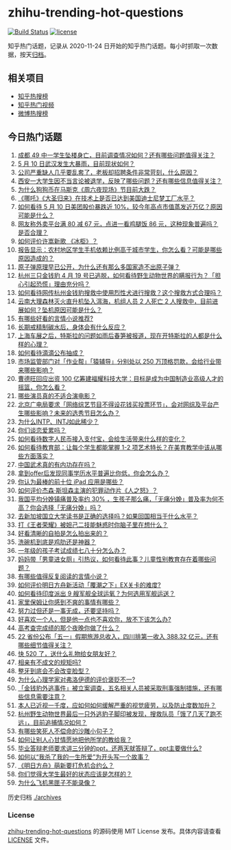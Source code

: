 # zhihu-trending-hot-questions

[![Build Status](https://github.com/justjavac/zhihu-trending-hot-questions/workflows/ci/badge.svg?branch=master)](https://github.com/justjavac/zhihu-trending-hot-questions/actions)
[![license](https://img.shields.io/github/license/justjavac/zhihu-trending-hot-questions)](https://github.com/justjavac/zhihu-trending-hot-questions/blob/master/LICENSE)

知乎热门话题，记录从 2020-11-24 日开始的知乎热门话题。每小时抓取一次数据，按天[归档](./archives)。

## 相关项目

- [知乎热搜榜](https://github.com/justjavac/zhihu-trending-top-search)
- [知乎热门视频](https://github.com/justjavac/zhihu-trending-hot-video)
- [微博热搜榜](https://github.com/justjavac/weibo-trending-hot-search)

## 今日热门话题

<!-- BEGIN -->
<!-- 最后更新时间 Tue May 11 2021 03:09:54 GMT+0800 (China Standard Time) -->

1. [成都 49
   中一学生坠楼身亡，目前调查情况如何？还有哪些问题值得关注？](https://www.zhihu.com/question/458690995)
2. [5 月 10 日武汉发生大暴雨，目前现状如何？](https://www.zhihu.com/question/458694221)
3. [公司严重缺人几乎要乱套了，老板却招聘条件非常苛刻，什么原因？](https://www.zhihu.com/question/458077938)
4. [西安一大学生因不当言论被退学，反映了哪些问题？还有哪些信息值得关注？](https://www.zhihu.com/question/458572630)
5. [为什么狗狗币在马斯克《周六夜现场》节目前大跌？](https://www.zhihu.com/question/458505263)
6. [《哪吒》《大圣归来》在技术上是否已达到美国迪士尼梦工厂水平？](https://www.zhihu.com/question/389058916)
7. [如何看待 5 月 10 日美团股价暴跌近
   10%，较今年高点市值蒸发近万亿？原因可能是什么？](https://www.zhihu.com/question/458673613)
8. [网友称外卖平台满 80 减 67 元，点进一看鸡腿饭 86
   元，这种现象普遍吗？是否合理？](https://www.zhihu.com/question/458657073)
9. [如何评价许嵩新歌 《冰柜》？](https://www.zhihu.com/question/458749554)
10. [报告显示：农村地区学生手机依赖比例高于城市学生，你怎么看？可能是哪些原因造成的？](https://www.zhihu.com/question/458628261)
11. [原子弹原理早已公开，为什么还有那么多国家造不出原子弹？](https://www.zhihu.com/question/435554563)
12. [杭州三只金钱豹 4 月 19
    号已逃脱，如何看待野生动物世界的瞒报行为？「担心引起恐慌」理由充分吗？](https://www.zhihu.com/question/458565862)
13. [如何看待网传杭州金钱豹搜救中使用烈性犬进行搜救？这个搜救方式合理吗？](https://www.zhihu.com/question/458486742)
14. [云南大理森林灭火直升机坠入洱海，机组人员 2 人死亡 2
    人搜救中，目前进展如何？坠机原因可能是什么？](https://www.zhihu.com/question/458664094)
15. [有哪些好看的言情小说推荐?](https://www.zhihu.com/question/378704818)
16. [长期戒精制碳水后，身体会有什么反应？](https://www.zhihu.com/question/368157736)
17. [上海车展之后，特斯拉的问题如雨后春笋被报道，现在开特斯拉的人都是什么样的心理？](https://www.zhihu.com/question/458585086)
18. [如何看待滴滴公布抽成？](https://www.zhihu.com/question/458266748)
19. [市场监管部门对「作业帮」「猿辅导」分别处以 250
    万顶格罚款，会给行业带来哪些影响？](https://www.zhihu.com/question/458641505)
20. [曹德旺回应出资 100
    亿筹建福耀科技大学：目标是成为中国制造业高级人才的摇篮，你怎么看？](https://www.zhihu.com/question/458657914)
21. [哪些演员真的不适合演电影？](https://www.zhihu.com/question/451042144)
22. [北京广电局要求「网络综艺节目不得设花钱买投票环节」，会对网综及平台产生哪些影响？未来的选秀节目怎么办？](https://www.zhihu.com/question/458698135)
23. [为什么INTP、INTJ如此稀少？](https://www.zhihu.com/question/357147669)
24. [你们谈恋爱累吗？](https://www.zhihu.com/question/399471584)
25. [如何看待数字人民币接入支付宝，会给生活带来什么样的变化？](https://www.zhihu.com/question/458629505)
26. [如何看待教育部：让每个学生都能掌握 1-2
    项艺术特长？在美育教学中该从哪些方面落实？](https://www.zhihu.com/question/458077269)
27. [中国武术真的有内功存在吗？](https://www.zhihu.com/question/29086555)
28. [拿到offer后发现同事学历水平普遍比你低，你会怎么办？](https://www.zhihu.com/question/453425750)
29. [你认为最棒的前十位 iPad 应用是哪些？](https://www.zhihu.com/question/34453138)
30. [如何评价杰森·斯坦森主演的犯罪动作片《人之怒》？](https://www.zhihu.com/question/457101926)
31. [我国平均分娩镇痛普及率约 30%
    ，生孩子那么痛，「无痛分娩」普及率为何不高？你会选择「无痛分娩」吗？](https://www.zhihu.com/question/458562621)
32. [去新加坡国立大学读书是正确的选择吗？如果回国相当于什么水平？](https://www.zhihu.com/question/415399401)
33. [打《王者荣耀》被妲己二技能魅惑时你脑子里在想什么？](https://www.zhihu.com/question/455738970)
34. [好看清晰的自拍是怎么拍出来的？](https://www.zhihu.com/question/267598322)
35. [洗碗机到底是鸡肋还是神器？](https://www.zhihu.com/question/336267047)
36. [一年级的孩子考试成绩七八十分怎么办？](https://www.zhihu.com/question/423393543)
37. [妈妈带「男童进女厕」引热议，如何看待此事？儿童性别教育存在着哪些问题？](https://www.zhihu.com/question/458384181)
38. [有哪些值得反复阅读的言情小说？](https://www.zhihu.com/question/356734446)
39. [如何评价明日方舟新活动「覆潮之下」EX关卡的难度?](https://www.zhihu.com/question/458535466)
40. [如何看待印度派出 9 艘军舰全球运氧？为何选用军舰运送？](https://www.zhihu.com/question/458210866)
41. [家里保姆让你感到不爽的事情有哪些？](https://www.zhihu.com/question/20554063)
42. [努力过但还是一事无成，还要坚持吗？](https://www.zhihu.com/question/458113819)
43. [好喜欢一个人，但是他一点也不喜欢你，放不下该怎么办?](https://www.zhihu.com/question/457804417)
44. [高考查完成绩的那个夜晚你做了什么？](https://www.zhihu.com/question/455878400)
45. [22 省份公布「五一」假期旅游总收入，四川排第一收入 388.32
    亿元，还有哪些细节值得关注？](https://www.zhihu.com/question/458345276)
46. [快 520 了，送什么礼物给女朋友好？](https://www.zhihu.com/question/323989785)
47. [相亲有不成文的规矩吗?](https://www.zhihu.com/question/453068049)
48. [整牙到底会不会改变脸型？](https://www.zhihu.com/question/29078408)
49. [为什么心理学家对弗洛伊德的评价褒贬不一?](https://www.zhihu.com/question/458001165)
50. [「金钱豹外逃事件」被立案调查，五名相关人员被采取刑事强制措施，还有哪些信息需要注意？](https://www.zhihu.com/question/458665171)
51. [本人已近视一千度，应如何如何缓解严重的视觉疲劳，以及防止度数加升？](https://www.zhihu.com/question/450542654)
52. [杭州野生动物世界最后一只外逃豹子脚印被发现，搜救队员「饿了几天了跑不远」，目前追捕情况如何？](https://www.zhihu.com/question/458634493)
53. [有哪些笑死人不偿命的沙雕小句子？](https://www.zhihu.com/question/446274242)
54. [如何让别人心甘情愿地把他所学的教给我？](https://www.zhihu.com/question/38714506)
55. [毕业答辩老师要求讲三分钟的ppt，还两天就答辩了，ppt主要做什么?](https://www.zhihu.com/question/391921734)
56. [如何以“我杀了我的一生所爱”为开头写一个故事？](https://www.zhihu.com/question/454995390)
57. [《明日方舟》萌新要打危机合约么？](https://www.zhihu.com/question/428838411)
58. [你们觉得大学生最好的状态应该是怎样的？](https://www.zhihu.com/question/446765433)
59. [为什么飞机黑匣子不能录像？](https://www.zhihu.com/question/458343049)

<!-- END -->

历史归档 [./archives](./archives)

### License

[zhihu-trending-hot-questions](https://github.com/justjavac/zhihu-trending-hot-questions)
的源码使用 MIT License 发布。具体内容请查看 [LICENSE](./LICENSE) 文件。
